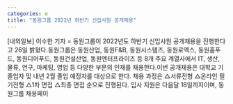 ```yaml
---
categories: e
title: "동원그룹 2022년 하반기 신입사원 공개채용"
---
```

[내외일보] 이수한 기자 = 동원그룹이 2022년도 하반기 신입사원 공개채용을 진행한다고 26일 밝혔다.동원그룹은 동원산업, 동원F&B, 동원시스템즈, 동원로엑스, 동원홈푸드, 동원디어푸드, 동원건설산업, 동원엔터프라이즈 등 8개 주요 계열사에서 IT, 생산, 물류, 연구, 마케팅, 영업 등 다양한 부문의 인재를 채용한다.이번 공개채용은 대학교 기졸업자 및 내년 2월 졸업 예정자를 대상으로 한다. 채용 과정은 △서류전형 △온라인 필기전형 △1차 면접 △최종 면접 순으로 진행된다. 입사 지원은 다음달 18일까지이며, 동원그룹 채용페이